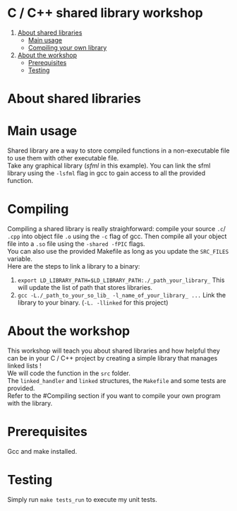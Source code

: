 <h1>C / C++ shared library workshop</h1>
<!-- TABLE OF CONTENTS -->
  <ol>
    <li>
      <a href="#About-shared-libraries">About shared libraries</a>
      <ul>
        <li><a href="#inner-working">Main usage</a>
        <li><a href="#compiling">Compiling your own library</a>
      </ul>
    </li>
    <li>
      <a href="#about-the-workshop">About the workshop</a>
      <ul> 
        <li><a href="#prerequisites">Prerequisites</a></li>
        <li><a href="#testing">Testing</a></li>
      </ul>
    </li>
  </ol>
      
# About shared libraries


# Main usage
Shared library are a way to store compiled functions in a non-executable file to use them with other executable file.    
Take any graphical library (_sfml_ in this example). You can link the sfml library using the `-lsfml` flag in gcc to gain access to all the provided function.

# Compiling
Compiling a shared library is really straighforward: compile your source `.c`/ `.cpp` into object file `.o` using the `-c` flag of gcc. Then compile all your object file into a `.so` file using the `-shared -fPIC` flags.    
You can also use the provided Makefile as long as you update the `SRC_FILES` variable.    
Here are the steps to link a library to a binary:
1. `export LD_LIBRARY_PATH=$LD_LIBRARY_PATH:./_path_your_library_` This will update the list of path that stores libraries.
2. `gcc -L./_path_to_your_so_lib_ -l_name_of_your_library_ ...` Link the library to your binary. (`-L. -llinked` for this project)

# About the workshop
This workshop will teach you about shared libraries and how helpful they can be in your C / C++ project by creating a simple library that manages linked lists !    
We will code the function in the `src` folder.    
The `linked_handler` and `linked` structures, the `Makefile` and some tests are provided.    
Refer to the #Compiling section if you want to compile your own program with the library.

# Prerequisites
Gcc and make installed.

# Testing
Simply run `make tests_run` to execute my unit tests.

